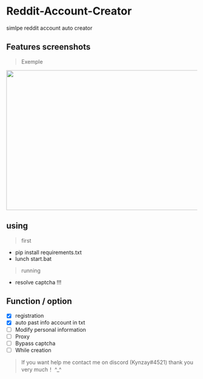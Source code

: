 # Reddit-Account-Creator
simlpe reddit account auto creator 

## Features screenshots

> Exemple
<img src="exemplekynzayweb.gif" width="665" height="369"/> 

## using
> first
* pip install requirements.txt
* lunch start.bat
> running
* resolve captcha !!!

## Function / option
- [X] registration
- [X] auto past info account in txt
- [ ] Modify personal information
- [ ] Proxy
- [ ] Bypass captcha
- [ ] While creation

> If you want help me contact me on discord (Kynzay#4521) thank you very much！ ^_^
